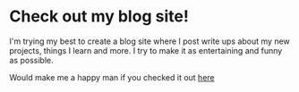 # Check out my blog site!

I'm trying my best to create a blog site where I post write ups about my new projects, things I learn and more. I try to make it as entertaining and funny as possible.

Would make me a happy man if you checked it out [here](https://diegovelilla.github.io)
